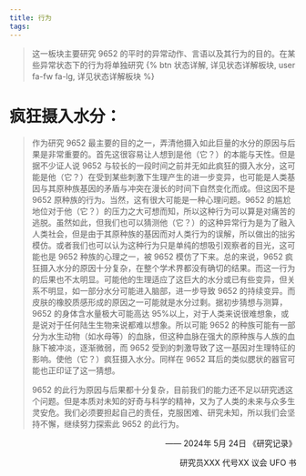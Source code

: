 ```yaml
---
title: 行为
tags:
---
```


> 这一板块主要研究 9652 的平时的异常动作、言语以及其行为的目的。在某些异常状态下的行为将单独研究 {% btn 状态详解, 详见状态详解板块, user fa-fw fa-lg, 详见状态详解板块 %}

# 疯狂摄入水分：

> 作为研究 9652 最主要的目的之一，弄清他摄入如此巨量的水分的原因与后果是非常重要的。首先这很容易让人想到是他（它？）的本能与天性。但是据不少证人说 9652 与较长的一段时间之前并无如此疯狂的摄入水分，这可能是他（它？）在受到某些刺激下生理产生的进一步变异，也可能是人类基因与其原种族基因的矛盾与冲突在漫长的时间下自然变化而成。但这因不是 9652 原种族的行为。当然，这有很大可能是一种心理问题。9652 的尴尬地位对于他（它？）的压力之大可想而知，所以这种行为可以算是对痛苦的逃脱。虽然如此，但我们也可以猜测他（它？）的这种异常行为是为了融入人类社会，但是由于其原种族的基因而对人类行为的误解，所以做出的拙劣模仿。或者我们也可以认为这种行为只是单纯的想吸引观察者的目光，这可能也是 9652 种族的心理之一，被 9652 模仿了下来。总的来说，9652 疯狂摄入水分的原因十分复杂，在整个学术界都没有确切的结果。而这一行为的后果也不太明显。可能他的生理适应了这巨大的水分或已有些变异，但关系不明显，如一部分水分可能进入脑部，进一步导致 9652 的持续变异。而皮肤的橡胶质感形成的原因之一可能就是水分过剩。据初步猜想与测算，9652 的身体含水量极大可能高达 95%以上，对于人类来说很难想象，或是说对于任何陆生生物来说都难以想象。所以可能 9652 的种族可能有一部分为水生动物（如水母等）的血脉，但这种血脉在强大的原种族与人族的血脉下被冲淡，逐渐微弱，而 9652 受到的刺激导致了这一基因对生理特征的影响。使他（它？）疯狂摄入水分。同样在 9652 耳后的类似腮状的器官可能也正印证了这一猜想。
> 
> 9652 的此行为原因与后果都十分复杂，目前我们的能力还不足以研究透这个问题。但是本质对未知的好奇与科学的精神，又为了人类的未来与众多生灵安危。我们必须要担起自己的责任，克服困难、研究未知，所以我们会坚持不懈，继续努力探索此 9652 的此行为。

<p align="right"> —— 2024年 5月 24日 《研究记录》</p>

<p align="right"> 研究员XXX 代号XX 议会 UFO 书</p>

